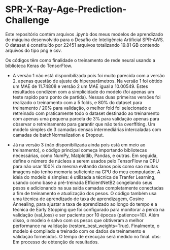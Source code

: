 # SPR-X-Ray-Age-Prediction-Challenge

Este repositório contém arquivos .ipynb dos meus modelos de aprendizado de máquina desenvolvido para o Desafio de Inteligência Artificial SPR-AWS. O dataset é constituído por 22451 arquivos totalizando 19.81 GB contendo arquivos do tipo png e csv.

Os códigos têm como finalidade o treinamento de rede neural usando a biblioteca Keras do TensorFlow.

* A versão 1 não está disponibilizada pois foi muito parecida com a versão 2. apenas questão de ajuste de hiperparâmetros. Na versão 1 foi obtido um MAE de 11.74808 e versão 2 um MAE igual a 10.00549. Estes resultados condizem com a simplicidade do modelo (foi apenas um teste rapido para ponto de partida).
Nessas duas primeiras versões foi realizado o treinamento com a 5 folds, e 80% do dataset para treinamento / 20% para validação, o melhor fold foi selecionado e retreinado com praticamente todo o dataset destinado ao treinamento com apenas uma pequena parcela de 3% para validação apenas para observar o retreinamento para garantir que não teria overffiting. Um modelo simples de 3 camadas densas intermediárias intercaladas com camadas de batchNormalization e Dropout.

* Já na versão 3 (não disponibilizada ainda pois está em meio ao treinamento), o código principal começa importando bibliotecas necessárias, como NumPy, Matplotlib, Pandas, e outras. Em seguida, define o número de núcleos a serem usados pelo TensorFlow na CPU para não usar 100% da mesma evitando danos pois como sao muitas imagens não tenho memoria suficiente na GPU do meu computador.
A ideia do modelo é simples: é utilizada a técnica de Tranfer Learning, usando como base a pré-treinada EfficientNetB2 congelando seus pesos e adicionando na sua saida camadas completamente conectadas a fim de treinamento e atualização dos pesos. O código também usa uma técnica de aprendizado de taxa de aprendizagem, Cosine Annealing, para ajustar a taxa de aprendizado ao longo do tempo e a técnica de Early Stopping que foi configurado para monitorar a perda na validação (val_loss) e ser paciente por 10 épocas (patience=10). Além disso, o modelo é salvo com os pesos que obtiveram a melhor performance na validação (restore_best_weights=True). Finalmente, o modelo é compilado e treinado com os dados de treinamento e validação fornecidos. O tempo de execução será medido no final.
obs: Em processo de obtenção de resultados.
